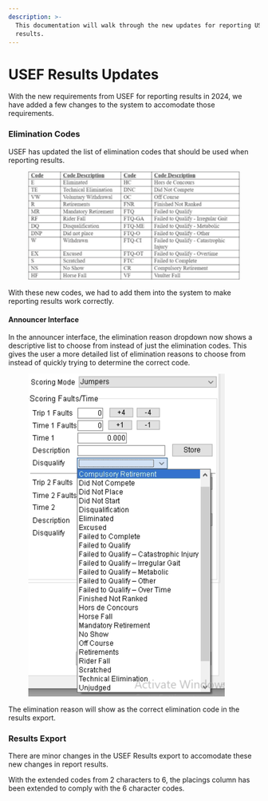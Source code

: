 ```yaml
---
description: >-
  This documentation will walk through the new updates for reporting USEF
  results.
---
```


# USEF Results Updates

With the new requirements from USEF for reporting results in 2024, we have added a few changes to the system to accomodate those requirements.&#x20;



### Elimination Codes

USEF has updated the list of elimination codes that should be used when reporting results.&#x20;

<figure><img src="../.gitbook/assets/image (50).png" alt=""><figcaption></figcaption></figure>

With these new codes, we had to add them into the system to make reporting results work correctly.&#x20;



#### Announcer Interface

In the announcer interface, the elimination reason dropdown now shows a descriptive list to choose from instead of just the elimination codes. This gives the user a more detailed list of elimination reasons to choose from instead of quickly trying to determine the correct code.

<figure><img src="../.gitbook/assets/image (161).png" alt=""><figcaption></figcaption></figure>

The elimination reason will show as the correct elimination code in the results export.



### Results Export

There are minor changes in the USEF Results export to accomodate these new changes in report results.&#x20;

With the extended codes from 2 characters to 6, the placings column has been extended to comply with the 6 character codes.&#x20;
